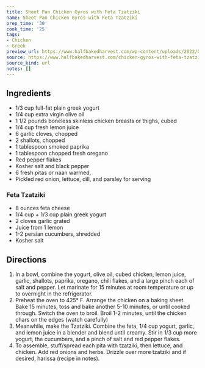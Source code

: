 ```yaml
---
title: Sheet Pan Chicken Gyros with Feta Tzatziki
name: Sheet Pan Chicken Gyros with Feta Tzatziki
prep_time: '30'
cook_time: '25'
tags:
- Chicken
- Greek
preview_url: https://www.halfbakedharvest.com/wp-content/uploads/2022/02/Quick-Sheet-Pan-Chicken-Gyros-with-Feta-Tzatziki-5.jpg
source: https://www.halfbakedharvest.com/chicken-gyros-with-feta-tzatziki/
source_kind: url
notes: []
---
```


## Ingredients
- 1/3 cup full-fat plain greek yogurt
- 1/4 cup extra virgin olive oil
- 1 1/2 pounds boneless skinless chicken breasts or thighs, cubed
- 1/4 cup fresh lemon juice
- 6  garlic cloves, chopped
- 2  shallots, chopped
- 1 tablespoon smoked paprika
- 1 tablespoon chopped fresh oregano
- Red pepper flakes
- Kosher salt and black pepper
- 6  fresh pitas or naan warmed,
- Pickled red onion, lettuce, dill, and parsley for serving

### Feta Tzatziki
- 8 ounces feta cheese
- 1/4 cup + 1/3 cup plain greek yogurt
- 2 cloves garlic grated
- Juice from 1 lemon
- 1-2  persian cucumbers, shredded
- Kosher salt


## Directions
1. In a bowl, combine the yogurt, olive oil, cubed chicken, lemon juice, garlic, shallots, paprika, oregano, chili flakes, and a large pinch each of salt and pepper. Let marinate for 15 minutes at room temperature or up to overnight in the refrigerator.
2. Preheat the oven to 425° F. Arrange the chicken on a baking sheet. Bake 15 minutes, toss and bake another 5-10 minutes, or until cooked through. Switch the oven to broil. Broil 1-2 minutes, until the chicken chars on the edges (watch carefully)
3. Meanwhile, make the Tzatziki. Combine the feta, 1/4 cup yogurt, garlic, and lemon juice in a blender and blend until creamy. Stir in 1/3 cup more yogurt, the cucumbers, and a pinch of salt and red pepper flakes.
4. To assemble, stuff/spread each pita with tzatziki, then lettuce, and chicken. Add red onions and herbs. Drizzle over more tzatziki and if desired, harissa (recipe in notes).
